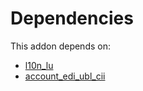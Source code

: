 # Dependencies

This addon depends on:

- [l10n_lu](../../odoo-bringout-oca-ocb-l10n_lu)
- [account_edi_ubl_cii](../../odoo-bringout-oca-ocb-account_edi_ubl_cii)
